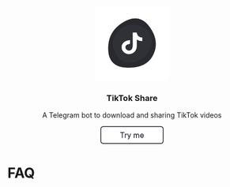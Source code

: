 <p align="center">
  <img src="media\logo.svg" width="150" />
  <h3 align="center">TikTok Share</h3>
  <p align="center">A Telegram bot to download and sharing TikTok videos</p>
  <p align="center">
    <a href="https://t.me/tt_get_bot" target="_blank">
      <img src="media\try_me_button.png" width="128" />
    </a>
  </p>
</p>

# FAQ

